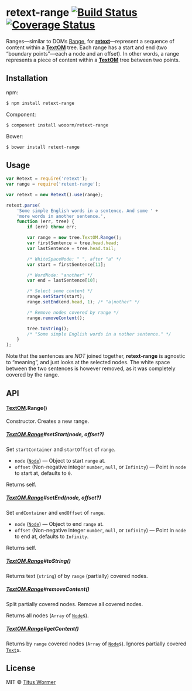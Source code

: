 # retext-range [![Build Status](https://img.shields.io/travis/wooorm/retext-range.svg?style=flat)](https://travis-ci.org/wooorm/retext-range) [![Coverage Status](https://img.shields.io/coveralls/wooorm/retext-range.svg?style=flat)](https://coveralls.io/r/wooorm/retext-range?branch=master)

Ranges—similar to DOMs [Range](http://dom.spec.whatwg.org/#introduction-to-dom-ranges), for [**retext**](https://github.com/wooorm/retext)—represent a sequence of content within a [**TextOM**](https://github.com/wooorm/textom) tree. Each range has a start and end (two “boundary points”—each a node and an offset). In other words, a range represents a piece of content within a [**TextOM**](https://github.com/wooorm/textom) tree between two points.

## Installation

npm:
```sh
$ npm install retext-range
```

Component:
```sh
$ component install wooorm/retext-range
```

Bower:
```sh
$ bower install retext-range
```

## Usage

```js
var Retext = require('retext');
var range = require('retext-range');

var retext = new Retext().use(range);

retext.parse(
    'Some simple English words in a sentence. And some ' +
    'more words in another sentence.',
    function (err, tree) {
        if (err) throw err;

        var range = new tree.TextOM.Range();
        var firstSentence = tree.head.head;
        var lastSentence = tree.head.tail;

        /* WhiteSpaceNode: " ", after "a" */
        var start = firstSentence[11];

        /* WordNode: "another" */
        var end = lastSentence[10];

        /* Select some content */
        range.setStart(start);
        range.setEnd(end.head, 1); /* "a|nother" */

        /* Remove nodes covered by range */
        range.removeContent();

        tree.toString();
        /* "Some simple English words in a nother sentence." */
    }
);
```

Note that the sentences are _NOT_ joined together, **retext-range** is agnostic to “meaning”, and just looks at the selected nodes.
The white space between the two sentences is however removed, as it was completely covered by the range.

## API

#### [TextOM](https://github.com/wooorm/textom).Range()

Constructor. Creates a new range.

##### [TextOM.Range](#textomrange)#setStart(node, offset?)

Set `startContainer` and `startOffset` of `range`.

- `node` ([`Node`](https://github.com/wooorm/textom#textomnode-nlcstnode)) — Object to start `range` at.
- `offset` (Non-negative integer `number`, `null`, or `Infinity`) — Point in `node` to start at, defaults to `0`.

Returns self.

##### [TextOM.Range](#textomrange)#setEnd(node, offset?)

Set `endContainer` and `endOffset` of `range`.

- `node` ([`Node`](https://github.com/wooorm/textom#textomnode-nlcstnode)) — Object to end `range` at.
- `offset` (Non-negative integer `number`, `null`, or `Infinity`) — Point in `node` to end at, defaults to `Infinity`.

Returns self.

##### [TextOM.Range](#textomrange)#toString()

Returns text (`string`) of by `range` (partially) covered nodes.

##### [TextOM.Range](#textomrange)#removeContent()

Split partially covered nodes. Remove all covered nodes.

Returns all nodes (`Array` of [`Node`](https://github.com/wooorm/textom#textomnode-nlcstnode)s).

##### [TextOM.Range](#textomrange)#getContent()

Returns by `range` covered nodes (`Array` of [`Node`](https://github.com/wooorm/textom#textomnode-nlcstnode)s). Ignores partially covered [`Text`](https://github.com/wooorm/textom#textomtextvalue-nlcsttext)s.

## License

MIT © [Titus Wormer](http://wooorm.com)
